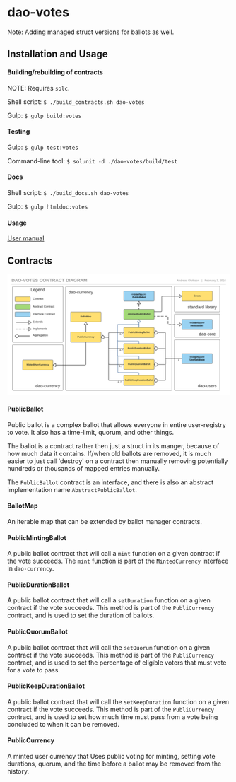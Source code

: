 # dao-votes

Note: Adding managed struct versions for ballots as well.

## Installation and Usage

#### Building/rebuilding of contracts

NOTE: Requires `solc`.

Shell script: `$ ./build_contracts.sh dao-votes`

Gulp: `$ gulp build:votes`

#### Testing

Gulp: `$ gulp test:votes` 

Command-line tool: `$ solunit -d ./dao-votes/build/test`

#### Docs

Shell script: `$ ./build_docs.sh dao-votes`

Gulp: `$ gulp htmldoc:votes`

#### Usage

[User manual](https://github.com/smartcontractproduction/dao/blob/master/docs/Manual.md)

## Contracts

![DaoCoreContracts](../docs/images/dao-votes-contracts.png)

#### PublicBallot

Public ballot is a complex ballot that allows everyone in entire user-registry to vote. It also has a time-limit, quorum, and other things. 

The ballot is a contract rather then just a struct in its manger, because of how much data it contains. If/when old ballots are removed, it is much easier to just call 'destroy' on a contract then manually removing potentially hundreds or thousands of mapped entries manually.
 
The `PublicBallot` contract is an interface, and there is also an abstract implementation name `AbstractPublicBallot`.

#### BallotMap

An iterable map that can be extended by ballot manager contracts.

#### PublicMintingBallot

A public ballot contract that will call a `mint` function on a given contract if the vote succeeds. The `mint` function is part of the `MintedCurrency` interface in `dao-currency`.

#### PublicDurationBallot

A public ballot contract that will call a `setDuration` function on a given contract if the vote succeeds. This method is part of the `PubliCurrency` contract, and is used to set the duration of ballots.

#### PublicQuorumBallot

A public ballot contract that will call the `setQuorum` function on a given contract if the vote succeeds. This method is part of the `PubliCurrency` contract, and is used to set the percentage of eligible voters that must vote for a vote to pass.

#### PublicKeepDurationBallot

A public ballot contract that will call the `setKeepDuration` function on a given contract if the vote succeeds. This method is part of the `PubliCurrency` contract, and is used to set how much time must pass from a vote being concluded to when it can be removed.

#### PublicCurrency

A minted user currency that Uses public voting for minting, setting vote durations, quorum, and the time before a ballot may be removed from the history.